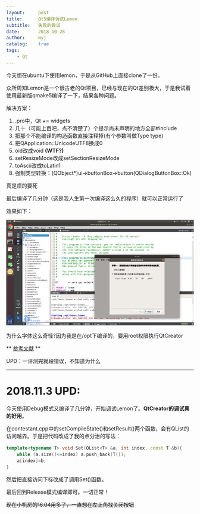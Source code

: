 ```yaml
---
layout:		post
title:		Qt5编译调试Lemon
subtitle:	失败的尝试
date:		2018-10-28
author:		wyj
catalog:	true
tags:
    - Qt
---
```


今天想在ubuntu下使用lemon，于是从GitHub上直接clone了一份。

众所周知Lemon是一个很古老的Qt项目，已经与现在的Qt差别极大，于是我试着使用最新版qmake5编译了一下，结果各种问题。

解决方案：
1. .pro中，Qt += widgets
2. 几十（可能上百吧，点不清楚了）个提示尚未声明的地方全部#include <QtWidgets>
3. 把那个不能编译的构造函数直接注释掉(有个参数叫做Type type)
4. 把QApplication::UnicodeUTF8换成0
5. oid改成void **(WTF?)**
6. setResizeMode改成setSectionResizeMode
7. toAscii改成toLatin1
8. 强制类型转换：(QObject*)ui->buttonBox->button(QDialogButtonBox::Ok)

真是烦的要死

最后编译了几分钟（这是我人生第一次编译这么久的程序）就可以正常运行了

效果如下：

![1](/img/luogu_img/40277.png)

为什么字体这么奇怪?因为我是在/opt下编译的，要用root权限执行QtCreator

** [参考文献](http://www.mamicode.com/info-detail-2083275.html) **

UPD：一评测完就段错误，不知道为什么

---

# 2018.11.3 UPD:

今天使用Debug模式又编译了几分钟，开始调试Lemon了。**QtCreator的调试真的好用**。

在contestant.cpp中的setCompileState()和setResult()两个函数，会有QList的访问越界。于是把代码改成了我的点分治的写法：

```cpp
template<typename T> void Set(QList<T> &a, int index, const T &b){
	while (a.size()<=index) a.push_back(T());
	a[index]=b;
}
```
然后把直接访问下标改成了调用Set()函数。

最后回到Release模式编译即可。一切正常！

~~现在小机房的16.04用多了，一直想在左上角找关闭按钮~~
